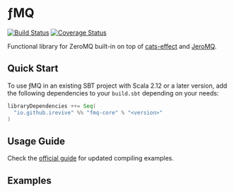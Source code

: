 # ƒMQ
[![Build Status](https://travis-ci.org/iRevive/fmq.svg?branch=master)](https://travis-ci.org/iRevive/fmq?branch=master)
[![Coverage Status](https://coveralls.io/repos/github/iRevive/fmq/badge.svg?branch=master)](https://coveralls.io/github/iRevive/fmq?branch=master)

Functional library for ZeroMQ built-in on top of [cats-effect](https://github.com/typelevel/cats-effect) and [JeroMQ](https://github.com/zeromq/jeromq).

## Quick Start

To use ƒMQ in an existing SBT project with Scala 2.12 or a later version, add the following dependencies to your `build.sbt` depending on your needs:
 
```scala
libraryDependencies ++= Seq(
  "io.github.irevive" %% "fmq-core" % "<version>"
)
```

## Usage Guide

Check the [official guide]() for updated compiling examples.

## Examples

```scala

```
